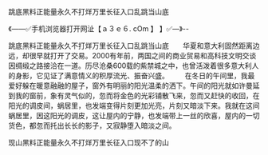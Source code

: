 跳底黑料正能量永久不打烊万里长征入口乱跳当山底

《——✅手机浏览器打开网沚【ａ３ｅ６. cOm 】 】✅—》--

跳底黑料正能量永久不打烊万里长征入口乱跳当山底　　华夏和意大利固然距离边远，却很早就打开了交易。2000有年前，两国之间的商业贸易和高科技文明交谈因绸缎之路接洽在一道。历尽沧桑600载的紫禁城之中，也曾活泼着很多意大利人的身影，它见证了满意情义的积厚流光、振奋兴盛。
　　在冬日的午间里，我最爱好躲在暖意融融的屋子，窗外有明丽的阳光温柔的洒下。午间的阳光就如许曼延到我的窗前，象有灵气似的，忽而将金色的光彩铺散飞来，忽而又赶快的收回，在阳光的调皮间，蜗居里，也发端变得片刻更加光亮，片刻又暗淡下来。我就在这间蜗居里，因这阳光的调皮，这让屋内的宁静，也发端带上一丝的欣喜，屋内的一切货色，都忽而托出长长的影子，又寂静堕入暗淡之间。





现山黑料正能量永久不打烊万里长征入口现不了的山
